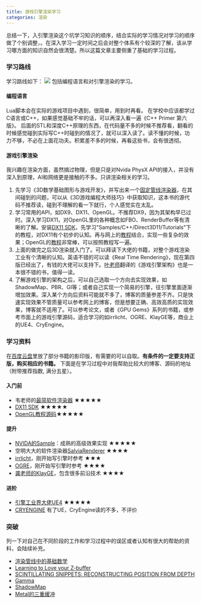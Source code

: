 ```yaml
---
title: 游戏引擎渲染学习
categories: 渲染
---
```

总结一下，入引擎渲染这个坑学习知识的顺序，结合实际的学习情况对学习的顺序做了个别调整，。在深入学习一定时间之后会对整个体系有个较深的了解，该从学习哪方面的知识自然会很清楚。所以这篇文章主要侧重了基础的学习过程。
### 学习路线
学习路线如下：
![](http://ww1.sinaimg.cn/large/c5c3a364ly1fvrmhub1cej20st0mzmy5.jpg)
包括编程语言和对引擎渲染的学习。
#### 编程语言
Lua脚本会在实际的游戏项目中遇到，很简单，用到时再看。
在学校中应该都学过C语言或C++，如果感觉基础不牢的话，可以再深入看一遍《C++ Primer 第六版》。
后面的STL和深度C++原理的东西，在代码量不多的时候不推荐看，翻看的时候感觉碰到实际写C++时碰到的情况了，就可以深入读了。读不懂的时候，功力不够，不必在上面花功夫。积累差不多的时候，再看这些书，会有很透彻。

#### 游戏引擎渲染
我兴趣在渲染方面，虽然搞过物理，但是只是对Nvida PhysX API的接入，并没有深入到原理，AI和网络更是接触的不多。只讲渲染相关的学习。
1. 先学习《3D数学基础图形与游戏开发》，并写出来一个[固定管线渲染器](https://github.com/silence394/SoftRenderer-FixPipeline)，在其间碰到的问题，可以从《3D游戏编程大师技巧》中获取知识，这本书的源代码不推荐读，碰到不理解的看一下就行，个人感觉实在太乱。
2. 学习常用的API，如DX9、DX11、OpenGL。不推荐DX9，因为其架构早已过时。深入学习DX11，对OpenGL里的各种概念如FBO、RenderBuffer等有清晰的了解。安装[DX11 SDK](https://www.microsoft.com/en-us/download/details.aspx?id=8109)，先学习"Samples/C++/Direct3D11/Tutorials"下的教程，对DX11有个初步的认知。再与网上的[教程](https://www.braynzarsoft.net/viewtutorial/q16390-braynzar-soft-directx-11-tutorials)结合，实现一些复杂的效果；OpenGL的[教程]((https://learnopengl-cn.github.io/))非常棒，可以按照教程写一遍。
3. 上面的做完之后3D渲染就入门了。可以拜读下大佬的书籍，对整个游戏渲染工业有个清晰的认知。英语不错的可以读《Real Time Rendering》，现在第四版已经出了，有钱的大佬可以支持下。[叶老师](http://miloyip.com/)翻译的《游戏引擎架构》也是一本很不错的书，值得一读。
4. 了解游戏引擎的架构之后，可以自己选取一个方向去实现效果，如ShadowMap、PBR、GI等；或者自己实现一个简易的引擎，往引擎里面逐渐增加效果。深入某个方向后资料可能就不多了，博客的质量参差不齐。只是快速实现效果不管质量可以参考网上的博客，但是想要正确、高效高质的实现效果，博客就不适用了。可以参考论文，或者《GPU Gems》系列的书籍，或参考市面上的游戏引擎源码，适合学习的如irrlicht、OGRE、KlayGE等，商业上的UE4、CryEngine。

### 学习资料
在[百度云盘](https://pan.baidu.com/s/1ekC5Imp6hg0ylVp9hNtpEA)里放了部分书籍的影印版，有需要的可以自取。**有条件的一定要支持正版，购买相应的书籍。**
下面是在学习过程中对我帮助比较大的博客、源码的地址（附带推荐指数, 满分五星）。
#### 入门前
- 韦老师的[最简软件渲染器](https://github.com/skywind3000/mini3d) ★★★★★
- [DX11 SDK](ttps://www.microsoft.com/en-us/download/details.aspx?id=8109) ★★★★★
- [OpenGL教程源码](https://www.github.com/JoeyDeVries/LearnOpenGL )★★★★★

#### 提升
- [NVIDA的Sample](https://developer.nvidia.com/gameworks-samples-overview)：成熟的高级效果实现 ★★★★★
- 空明大大的软件渲染器[SalviaRenderer](https://github.com/wuye9036/SalviaRenderer) ★★★★
- [irrlicht](http://irrlicht.sourceforge.net/)，刚开始写引擎时参考 ★★★
- [OGRE](https://www.ogre3d.org/)，刚开始写引擎时参考 ★★★★
- [龚老师的KlayGE](https://github.com/gongminmin/KlayGE)，包含很多前沿技术 ★★★★

#### 进阶
- [引擎工业界大佬UE4](https://github.com/EpicGames/UnrealEngine) ★★★★★
- [CRYENGINE](https://github.com/CRYTEK/CRYENGINE) 有了UE，CryEngine读的不多，不评价

### 突破
列一下对自己在不同阶段的工作和学习过程中的误区或者认知有很大的帮助的资料，会陆续补充。
- [渲染管线中的基础数学](https://silence394.github.io/2018/09/17/%E6%B8%B2%E6%9F%93%E7%AE%A1%E7%BA%BF%E7%9A%84%E5%9F%BA%E7%A1%80%E6%95%B0%E5%AD%A6/)
- [Learning to Love your Z-buffer](https://www.sjbaker.org/steve/omniv/love_your_z_buffer.html)
- [SCINTILLATING SNIPPETS: RECONSTRUCTING POSITION FROM DEPTH](https://mynameismjp.wordpress.com/2009/03/10/reconstructing-position-from-depth/?tdsourcetag=s_pctim_aiomsg)
- [Gamma](https://blog.csdn.net/candycat1992/article/details/46228771)
- [ShadowMap](https://docs.microsoft.com/zh-cn/windows/desktop/DxTechArts/common-techniques-to-improve-shadow-depth-maps)
- [Metal的三重缓冲](https://silence394.github.io/2018/08/01/Metal%E7%9A%84%E4%B8%89%E9%87%8D%E7%BC%93%E5%86%B2%E6%9C%BA%E5%88%B6/)
